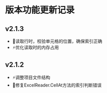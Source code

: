﻿# 版本功能更新记录

## v2.1.3

- 🐞读取行时，校验单元格的位置，确保索引正确
- ⚡️优化读取时的内存占用

## v2.1.2

- ⚡️调整项目文件结构
- 🐞修复ExcelReader.CellAt方法的索引判断错误

